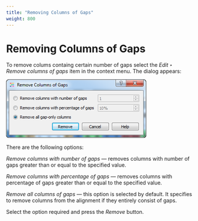 ```yaml
---
title: "Removing Columns of Gaps"
weight: 800
---
```



# Removing Columns of Gaps

To remove colums containg certain number of gaps select the _Edit ‣ Remove columns of gaps_ item in the context menu. The dialog appears:


![](/images/65929664/65929665.png)

There are the following options:

_Remove columns with number of gaps_ — removes columns with number of gaps greater than or equal to the specified value.

_Remove columns with percentage of gaps_ — removes columns with percentage of gaps greater than or equal to the specified value.

_Remove all columns of gaps_ — this option is selected by default. It specifies to remove columns from the alignment if they entirely consist of gaps.

Select the option required and press the _Remove_ button.
